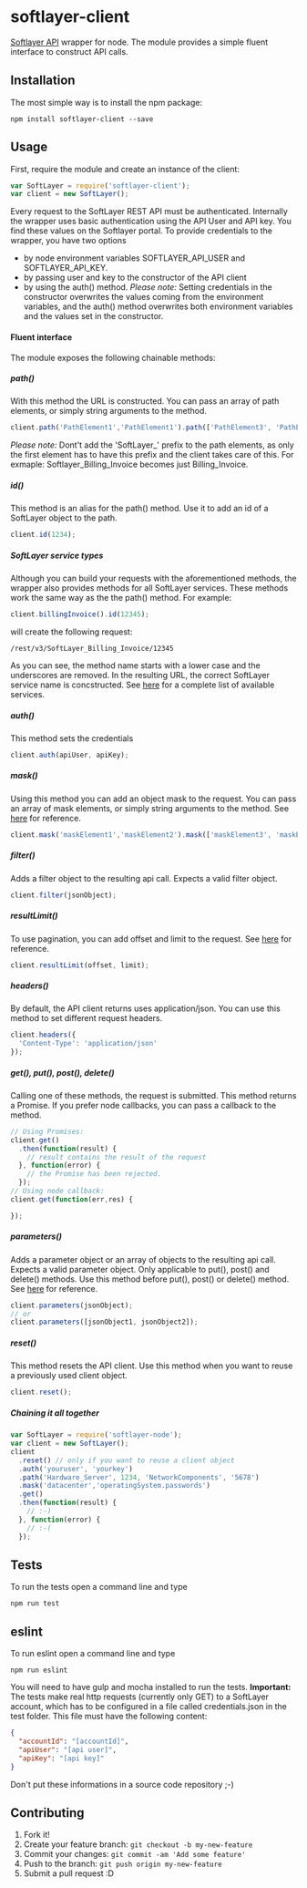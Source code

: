 # softlayer-client
[Softlayer API](http://sldn.softlayer.com/reference/softlayerapi) wrapper for node. The module provides a simple fluent interface to construct API calls.


## Installation
The most simple way is to install the npm package:
```
npm install softlayer-client --save
```

## Usage
First, require the module and create an instance of the client:
```javascript
var SoftLayer = require('softlayer-client');
var client = new SoftLayer();
```
Every request to the SoftLayer REST API must be authenticated. Internally the wrapper uses basic authentication using the API User and API key. You find these values on the Softlayer portal. To provide credentials to the wrapper, you have two options
- by node environment variables SOFTLAYER_API_USER and SOFTLAYER_API_KEY.
- by passing user and key to the constructor of the API client
- by using the auth() method.
*Please note:* Setting credentials in the constructor overwrites the values coming from the environment variables, and the auth() method overwrites both environment variables and the values set in the constructor.

#### Fluent interface
The module exposes the following chainable methods:
##### path()
With this method the URL is constructed. You can pass an array of path elements, or simply string arguments to the method.
```javascript
client.path('PathElement1','PathElement1').path(['PathElement3', 'PathElement4']);
```
*Please note:* Dont't add the 'SoftLayer_' prefix to the path elements, as only the first element has to have this prefix and the client takes care of this.
For exmaple: Softlayer_Billing_Invoice becomes just Billing_Invoice.
##### id()
This method is an alias for the path() method. Use it to add an id of a SoftLayer object to the path.
```javascript
client.id(1234);
```
##### SoftLayer service types
Although you can build your requests with the aforementioned methods, the wrapper also provides methods for all SoftLayer services. These methods work the same way as the the path() method.
For example:
```javascript
client.billingInvoice().id(12345);
```
will create the following request:
```
/rest/v3/SoftLayer_Billing_Invoice/12345
```
As you can see, the method name starts with a lower case and the underscores are removed. In the resulting URL, the correct SoftLayer service name is concstructed. See [here](https://softlayer.github.io/reference/softlayerapi/) for a complete list of available services.

##### auth()
This method sets the credentials
```javascript
client.auth(apiUser, apiKey);
```
##### mask()
Using this method you can add an object mask to the request. You can pass an array of mask elements, or simply string arguments to the method. See [here](https://softlayer.github.io/article/rest/#Using_Object_Masks) for reference.
```javascript
client.mask('maskElement1','maskElement2').mask(['maskElement3', 'maskElement4']);
```
##### filter()
Adds a filter object to the resulting api call. Expects a valid filter object.
```javascript
client.filter(jsonObject);
```
##### resultLimit()
To use pagination, you can add offset and limit to the request. See [here](https://softlayer.github.io/article/rest/#Using_Result_Limits) for reference.
```javascript
client.resultLimit(offset, limit);
```
##### headers()
By default, the API client returns uses application/json. You can use this method to set different request headers.
```javascript
client.headers({
  'Content-Type': 'application/json'
});
```
##### get(), put(), post(), delete()
Calling one of these methods, the request is submitted. This method returns a Promise. If you prefer node callbacks, you can pass a callback to the method.
```javascript
// Using Promises:
client.get()
  .then(function(result) {
    // result contains the result of the request
  }, function(error) {
    // the Promise has been rejected.
  });
// Using node callback:
client.get(function(err,res) {

});
```
##### parameters()
Adds a parameter object or an array of objects to the resulting api call. Expects a valid parameter object. Only applicable to put(), post() and delete() methods. Use this method before put(), post() or delete() method. See [here](https://softlayer.github.io/article/rest/#Passing_Method_Parameters) for reference.
```javascript
client.parameters(jsonObject);
// or
client.parameters([jsonObject1, jsonObject2]);
```
##### reset()
This method resets the API client.
Use this method when you want to reuse a previously used client object.
```javascript
client.reset();
```
##### Chaining it all together
```javascript
var SoftLayer = require('softlayer-node');
var client = new SoftLayer();
client
  .reset() // only if you want to reuse a client object
  .auth('youruser', 'yourkey')
  .path('Hardware_Server', 1234, 'NetworkComponents', '5678')
  .mask('datacenter','operatingSystem.passwords')
  .get()
  .then(function(result) {
    // :-)
  }, function(error) {
    // :-(
  });
```

## Tests
To run the tests open a command line and type
```
npm run test
```
## eslint
To run eslint open a command line and type
```
npm run eslint
```

You will need to have gulp and mocha installed to run the tests. **Important:** The tests make real http requests (currently only GET) to a SoftLayer account, which has to be configured in a file called credentials.json in the test folder.
This file must have the following content:
``` json
{
  "accountId": "[accountId]",
  "apiUser": "[api user]",
  "apiKey": "[api key]"
}
```
Don't put these informations in a source code repository ;-)


## Contributing
1. Fork it!
2. Create your feature branch: `git checkout -b my-new-feature`
3. Commit your changes: `git commit -am 'Add some feature'`
4. Push to the branch: `git push origin my-new-feature`
5. Submit a pull request :D
